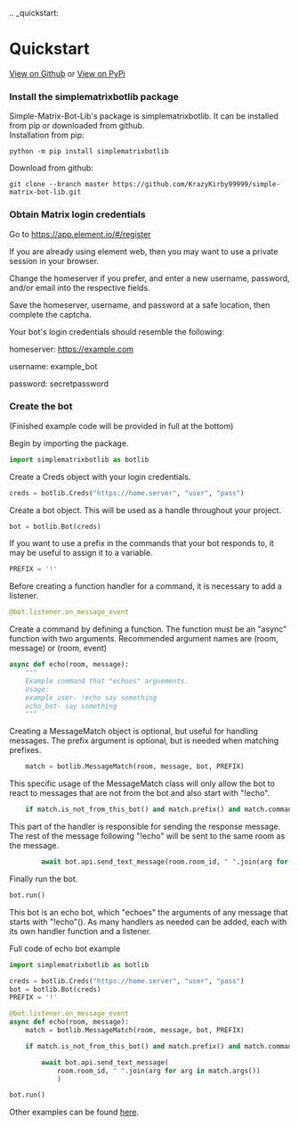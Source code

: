 .. _quickstart:

# Quickstart

[View on Github](https://github.com/KrazyKirby99999/simple-matrix-bot-lib) or [View on PyPi](https://pypi.org/project/simplematrixbotlib/)

### Install the simplematrixbotlib package
Simple-Matrix-Bot-Lib's package is simplematrixbotlib. It can be installed from pip or downloaded from github.<br>
Installation from pip:
```
python -m pip install simplematrixbotlib
```
Download from github:
```
git clone --branch master https://github.com/KrazyKirby99999/simple-matrix-bot-lib.git
```

### Obtain Matrix login credentials
Go to https://app.element.io/#/register

If you are already using element web, then you may want to use a private session in your browser.

Change the homeserver if you prefer, and enter a new username, password, and/or email into the respective fields.

Save the homeserver, username, and password at a safe location, then complete the captcha.

Your bot's login credentials should resemble the following:

homeserver: https://example.com

username: example_bot

password: secretpassword

### Create the bot
(Finished example code will be provided in full at the bottom)

Begin by importing the package.
```python
import simplematrixbotlib as botlib
```
Create a Creds object with your login credentials.
```python
creds = botlib.Creds("https://home.server", "user", "pass")
```
Create a bot object. This will be used as a handle throughout your project.
```python
bot = botlib.Bot(creds)
```
If you want to use a prefix in the commands that your bot responds to, it may be useful to assign it to a variable.
```python
PREFIX = '!'
```
Before creating a function handler for a command, it is necessary to add a listener.
```python
@bot.listener.on_message_event
```
Create a command by defining a function. The function must be an "async" function with two arguments. Recommended argument names are (room, message) or (room, event)
```python
async def echo(room, message): 
    """
    Example command that "echoes" arguements.
    Usage:
    example_user- !echo say something
    echo_bot- say something
    """
```
Creating a MessageMatch object is optional, but useful for handling messages. The prefix argument is optional, but is needed when matching prefixes.
```python
    match = botlib.MessageMatch(room, message, bot, PREFIX) 
```
This specific usage of the MessageMatch class will only allow the bot to react to messages that are not from the bot and also start with "!echo".
```python
    if match.is_not_from_this_bot() and match.prefix() and match.command("echo"):
```
This part of the handler is responsible for sending the response message. The rest of the message following "!echo" will be sent to the same room as the message.
```python
        await bot.api.send_text_message(room.room_id, " ".join(arg for arg in match.args())) 
```
Finally run the bot.
```python
bot.run()
```
This bot is an echo bot, which "echoes" the arguments of any message that starts with "!echo"(<PREFIX><COMMAND>). As many handlers as needed can be added, each with its own handler function and a listener.

Full code of echo bot example
```python
import simplematrixbotlib as botlib

creds = botlib.Creds("https://home.server", "user", "pass")
bot = botlib.Bot(creds)
PREFIX = '!'

@bot.listener.on_message_event
async def echo(room, message):
    match = botlib.MessageMatch(room, message, bot, PREFIX) 

    if match.is_not_from_this_bot() and match.prefix() and match.command("echo"):

        await bot.api.send_text_message(
            room.room_id, " ".join(arg for arg in match.args())
            ) 

bot.run()
```

Other examples can be found [here](examples.html).